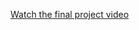 [Watch the final project video]([https://your-link-here](https://www.youtube.com/watch?v=sTWP9CqXQvc))
